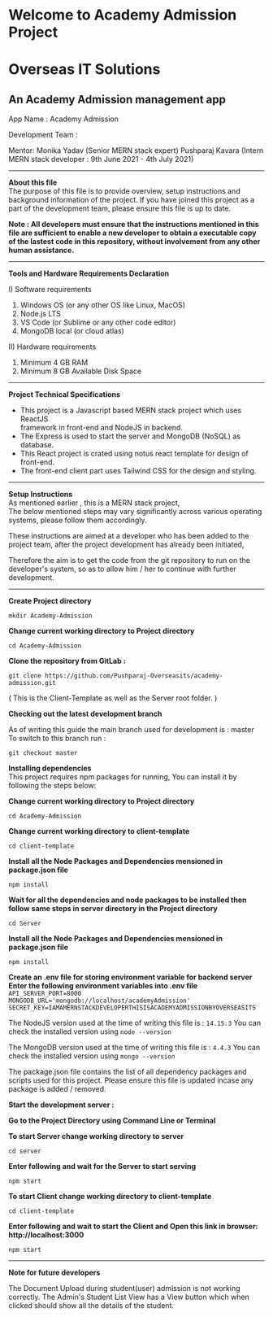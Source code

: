 # Welcome to Academy Admission Project
# Overseas IT Solutions
## An Academy Admission management app

App Name : Academy Admission

Development Team : 

Mentor: Monika Yadav (Senior MERN stack expert)
Pushparaj Kavara (Intern MERN stack developer : 9th June 2021 - 4th July 2021)

---

**About this file**  
The purpose of this file is to provide overview, setup instructions and background information of the project. If you have joined this project as a part of the development team, please ensure this file is up to date.  
  
**Note : All developers must ensure that the instructions mentioned in this file are sufficient to enable a new developer to obtain a executable copy of the lastest code in this repository, without involvement from any other human assistance.**

---

**Tools and Hardware Requirements Declaration**

I) Software requirements
1) Windows OS (or any other OS like Linux, MacOS)
2) Node.js LTS
3) VS Code (or Sublime or any other code editor)
4) MongoDB local (or cloud atlas)

II) Hardware requirements
1) Minimum 4 GB RAM
2) Minimum 8 GB Available Disk Space

---

**Project Technical Specifications**

* This project is a Javascript based MERN stack project which uses ReactJS   
  framework in front-end and NodeJS in backend.
* The Express is used to start the server and MongoDB (NoSQL) as database.
* This React project is crated using notus react template for design of front-end.
* The front-end client part uses Tailwind CSS for the design and styling.

---

**Setup Instructions**  
As mentioned earlier , this is a MERN stack project,  
The below mentioned steps may vary significantly across various operating systems, please follow them accordingly.

These instructions are aimed at a developer who has been added to the project team, after the project development has already been initiated,

Therefore the aim is to get the code from the git repository to run on the developer's system, so as to allow him / her to continue with further development.

---
**Create Project directory**

```mkdir Academy-Admission```

**Change current working directory to Project directory**

```cd Academy-Admission```

**Clone the repository from GitLab :**  

```git clone https://github.com/Pushparaj-Overseasits/academy-admission.git```

( This is the Client-Template as well as the Server root folder. )

**Checking out the latest development branch**

As of writing this guide the main branch used for development is : master  
To switch to this branch run : 

```git checkout master```

**Installing dependencies**  
This project requires npm packages for running,
You can install it by following the steps below:

**Change current working directory to Project directory**

```cd Academy-Admission```

**Change current working directory to client-template**

```cd client-template```

**Install all the Node Packages and Dependencies mensioned in package.json file**

```npm install```

**Wait for all the dependencies and node packages to be installed then follow same steps in server directory in the Project directory**

```cd Server```

**Install all the Node Packages and Dependencies mensioned in package.json file**

```npm install```

**Create an .env file for storing environment variable for backend server**
**Enter the following environment variables into .env file**
```API_SERVER_PORT=8000```
```MONGODB_URL='mongodb://localhost/academyAdmission'```
```SECRET_KEY=IAMAMERNSTACKDEVELOPERTHISISACADEMYADMISSIONBYOVERSEASITS```

The NodeJS version used at the time of writing this file is : ```14.15.3```
You can check the installed version using ```node --version```

The MongoDB version used at the time of writing this file is : ```4.4.3```
You can check the installed version using ```mongo --version```

The package.json file contains the list of all dependency packages and scripts used for this project.
Please ensure this file is updated incase any package is added / removed.

**Start the development server :**  

**Go to the Project Directory using Command Line or Terminal**

**To start Server change working directory to server**

```cd server```

**Enter following and wait for the Server to start serving**

```npm start```

**To start Client change working directory to client-template**

```cd client-template```

**Enter following and wait to start the Client and Open this link in browser: http://localhost:3000**

```npm start```

---
**Note for future developers**

The Document Upload during student(user) admission is not working correctly.
The Admin's Student List View has a View button which when clicked should show all the details of the student.